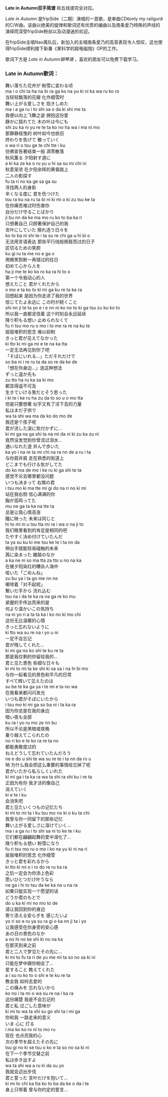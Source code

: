 

**Late in Autumn双手简谱** 和五线谱完全对应。

_Late in Autumn_ 是fripSide（二期）演唱的一首歌，是单曲CD《only my
railgun》的C/W曲。该曲以绝美的旋律和歌词还有优质的编曲以及南条爱乃特殊的声线的演绎而深受fripSide粉丝以及动漫迷的欢迎。

在fripSide主唱Nao离队后，新加入的主唱南条爱乃的高音表现令人惊叹，这也使得fripSide顺利接下新番《某科学的超电磁炮》OP的工作。

歌词下方是 _Late in Autumn钢琴谱_ ，喜欢的朋友可以免费下载学习。

### Late in Autumn歌词：

舞い落ちた花弁が 粉雪に変わる顷  
ma i o chi ta ha na bi ra ga ko na yu ki ni ka wa ru ko ro  
当轻轻飘落的花瓣 化作细雪时  
舞い上がる爱しさを 抱きしめた  
ma i a ga ru i to shi sa o da ki shi me ta  
我便以向上飞舞之姿 拥抱这份爱  
静かに揺れてた 木の叶は今にも  
shi zu ka ni yu re te ta ko no ha wa i ma ni mo  
那静静摇曳的 树叶如今也依旧  
终わりを告げて 散っていく  
o wa ri o tsu ge te chi tte i ku  
彷佛宣告著结束一般 凋零散落  
秋风薫る 夕阳射す道に  
a ki ka ze ka o ru yu u hi sa su mi chi ni  
秋意渐浓 在夕阳余晖的黄昏路上  
二人の影探す  
fu ta ri no ka ge sa ga su  
寻找两人的身影  
辛くなる度に 君を伤つけた  
tsu ra ku na ru ta bi ni ki mi o ki zu tsu ke ta  
在你痛苦难过时伤害你  
自分だけ守ることばかり  
ji bu nn da ke ma mo ru ko to ba ka ri  
只想著自己 只顾著保护自己的我  
言叶にしていた 擦れ违う日々を  
ko to ba ni shi te i ta su re chi ga u hi bi o  
无法用言语表达 那些平行线般擦肩而过的日子  
区切るための笑颜  
ku gi ru ta me no e ga o  
用微笑割断一再错过的往日  
初めて心から人を  
ha ji me te ko ko ro ka ra hi to o  
第一个令我动心的人  
想えたこと 君がくれたから  
o mo e ta ko to ki mi ga ku re ta ka ra  
回想起来 是因为你走进了我的世界  
信じてたよ永远に この时が続くこと  
shi nn ji te ta yo e i e nn ni ko no to ki ga tsu zu ku ko to  
所以我一直都坚信着 这个时刻会永远延续  
降り积もる想い 止められなくて  
fu ri tsu mo ru o mo i to me ra re na ku te  
层层堆积的思念 难以抑制  
きっと君が见えてなかった  
ki tto ki mi ga mi e te na ka tta  
一定无法再见到你了吧  
「そばにいれる…」ただそれだけで  
so ba ni i re ru ta da so re da ke de  
「想在你身边...」连这种想法  
ずっと遥か先も  
zu tto ha ru ka sa ki mo  
都显得遥不可及  
生きていける筈だとそう思った  
i ki te i ke ru ha zu da to so u o mo tta  
但是只要想著 似乎又有了活下去的力量  
私はまだ子供で  
wa ta shi wa ma da ko do mo de  
我还是个孩子呢  
君が流した涙に気付かずに…  
ki mi ga na ga shi ta na mi da ni ki zu ka zu ni  
竟然没发觉到你曾流过泪水…  
通いなれた道 并んで歩いた  
ka yo i na re ta mi chi na ra nn de a ru i ta  
与你肩并肩 走在熟悉的街道上  
どこまでも行ける気がしてた  
do ko ma de mo i ke ru ki ga shi te ta  
感觉不论去哪里都没问题  
いつも决まって 右隣の君  
i tsu mo ki ma tte mi gi do na ri no ki mi  
站在我右侧 信心满满的你  
胸が高鸣ってた  
mu ne ga ta ka na tte ta  
总是让我心情高涨  
瞳に映った 未来は同じと  
hi to mi ni u tsu tta mi ra i wa o na ji to  
我们眼里看到的肯定是相同的吧  
たやすく决め付けていたんだ  
ta ya su ku ki me tsu ke te i ta nn da  
伸出手就能轻易碰触的未来  
茜に染まった 雑踏のなか  
a ka ne ni so ma tta za tto u no na ka  
在被夕阳染红的糟杂人海中  
呟いた「ごめんね」  
zu bu ya i ta go me nn ne  
嘟哝着「对不起呢」  
繋いだ手から 流れ込む  
tsu na i da te ka ra na ga re ko mu  
紧握的手传达而来的是  
何より温かいこの気持ち  
na ni yo ri a ta ta ka i ko no ki mo chi  
这份无比温暖的心情  
きっと忘れないように  
ki tto wa su re na i yo u ni  
一定不会忘记  
君が残してくれた…  
ki mi ga no ko shi te ku re ta  
那是我仅剩的你留给我的...  
君と见た景色 些细な日々も  
ki mi to mi ta ke shi ki sa sa i na hi bi mo  
与你一起看见的景色和平凡的日常  
すべて辉いて见えたのは  
su be te ka ga ya i te mi e ta no wa  
在我看来都闪闪发光  
いつも君がそばにいたから  
i tsu mo ki mi ga so ba ni i ta ka ra  
因为你总是在我的身边  
暗い夜も全部  
ku ra i yo ru mo ze nn bu  
所以不论是黑暗或夜晚  
乗り越えてこられたの  
no ri ko e te ko ra re ta no  
都能勇敢度过的  
ねえどうして忘れていたんだろう  
ne e do u shi te wa su re te i ta nn da ro u  
呐 为什么我会把这么重要的事情给忘掉了呢  
君がいたから私らしくいれた  
ki mi ga i ta ka ra wa ta shi ra shi ku i re ta  
正因为有你 我才活的像自己  
消えていく  
ki e te i ku  
会消失吧  
君と见たいくつもの记忆たち  
ki mi to mi ta i ku tsu mo no ki o ku ta chi  
我曾与你一同留下的那些记忆  
舞い上がる爱しさに溶けていく…  
ma i a ga ru i to shi sa ni to ke te i ku  
它们都在翩翩起舞的爱中溶化了…  
降り积もる想い 粉雪になり  
fu ri tsu mo ru o mo i ko na yu ki ni na ri  
层层堆积的思念 化作细雪  
きっと君を彩れるから  
ki tto ki mi o i ro do re ru ka ra  
之后一定会为你添上色彩  
愿いひとつだけ叶うなら  
ne ga i hi to tsu da ke ka na u na ra  
如果只能实现一个愿望的话  
どうか君のもとで  
do u ka ki mi no mo to de  
请让我回到你的身边  
寄り添える安らぎを 感じたいよ  
yo ri so e ru ya su ra gi o ka nn ji ta i yo  
让我感受在你身旁的安心感  
あの日の景色のなか  
a no hi no ke shi ki no na ka  
在那天到来之前  
君と二人で梦见たその先に…  
ki mi to fu ta ri de yu me mi ta so no sa ki ni  
只能在梦中跟你相会了...  
爱すること 教えてくれた  
a i su ru ko to o shi e te ku re ta  
教会我 如何去爱的  
この痛みを 忘れないから  
ko no i ta mi o wa su re na i ka ra  
这份痛楚 我是不会忘记的  
君と私 过ごした意味が  
ki mi to wa ta shi su go shi ta i mi ga  
你和我 一路走来的意义  
いま 心に 灯る  
i ma ko ko ro ni to mo ru  
现在 也点亮我的心  
次の季节を超えたその先に  
tsu gi no ki se tsu o ko e ta so no sa ki ni  
在下一个季节交替之前  
私は歩き出すよ  
wa ta shi wa a ru ki da su yo  
我就会迈出步伐  
君と誓った 言叶だけを抱いて…  
ki mi to chi ka tta ko to ba da ke o da i te  
身上只带着 曾与你约定的誓言…


